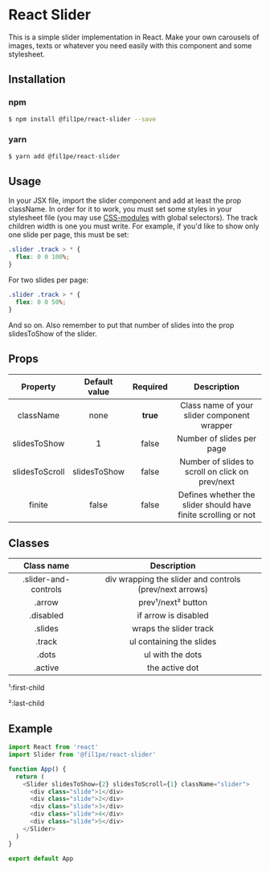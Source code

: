 # React Slider

This is a simple slider implementation in React. Make your own carousels of images, texts or whatever you need easily with this component and some stylesheet.

## Installation

### npm

```bash
$ npm install @fil1pe/react-slider --save
```

### yarn

```bash
$ yarn add @fil1pe/react-slider
```

## Usage

In your JSX file, import the slider component and add at least the prop className. In order for it to work, you must set some styles in your stylesheet file (you may use [CSS-modules](https://github.com/css-modules/css-modules) with global selectors). The track children width is one you must write. For example, if you'd like to show only one slide per page, this must be set:

```css
.slider .track > * {
  flex: 0 0 100%;
}
```

For two slides per page:

```css
.slider .track > * {
  flex: 0 0 50%;
}
```

And so on. Also remember to put that number of slides into the prop slidesToShow of the slider.

## Props

| Property | Default value | Required | Description |
| :-: | :-: | :-: | :--: |
| className | none | **true** | Class name of your slider component wrapper |
| slidesToShow | 1 | false | Number of slides per page |
| slidesToScroll | slidesToShow | false | Number of slides to scroll on click on prev/next |
| finite | false | false | Defines whether the slider should have finite scrolling or not |

## Classes

| Class name | Description |
| :-: | :-: |
| .slider-and-controls | div wrapping the slider and controls (prev/next arrows) |
| .arrow | prev¹/next² button |
| .disabled | if arrow is disabled |
| .slides | wraps the slider track |
| .track | ul containing the slides |
| .dots | ul with the dots |
| .active | the active dot |

¹:first-child

²:last-child

## Example

```js
import React from 'react'
import Slider from '@fil1pe/react-slider'

function App() {
  return (
    <Slider slidesToShow={2} slidesToScroll={1} className="slider">
      <div class="slide">1</div>
      <div class="slide">2</div>
      <div class="slide">3</div>
      <div class="slide">4</div>
      <div class="slide">5</div>
    </Slider>
  )
}

export default App
```
